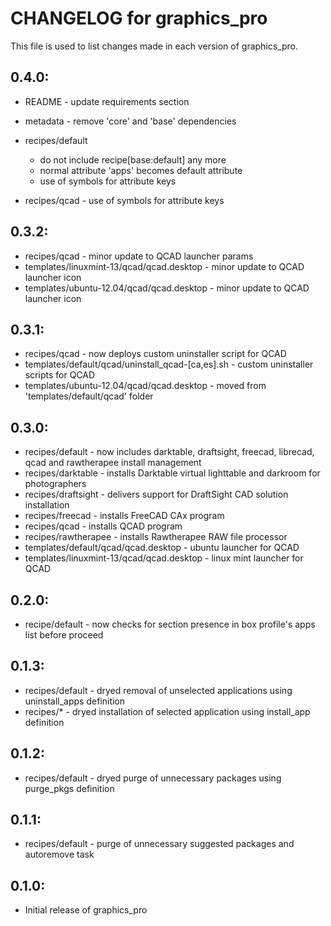 # CHANGELOG for graphics_pro

This file is used to list changes made in each version of graphics_pro.

## 0.4.0:

* README   - update requirements section
* metadata - remove 'core' and 'base' dependencies

* recipes/default

  - do not include recipe[base:default] any more
  - normal attribute 'apps' becomes default attribute
  - use of symbols for attribute keys

* recipes/qcad - use of symbols for attribute keys

## 0.3.2:

* recipes/qcad - minor update to QCAD launcher params
* templates/linuxmint-13/qcad/qcad.desktop - minor update to QCAD launcher icon
* templates/ubuntu-12.04/qcad/qcad.desktop - minor update to QCAD launcher icon

## 0.3.1:

* recipes/qcad - now deploys custom uninstaller script for QCAD
* templates/default/qcad/uninstall_qcad-[ca,es].sh - custom uninstaller scripts for QCAD
* templates/ubuntu-12.04/qcad/qcad.desktop - moved from 'templates/default/qcad' folder

## 0.3.0:

* recipes/default     - now includes darktable, draftsight, freecad, librecad, qcad and rawtherapee install management
* recipes/darktable   - installs Darktable virtual lighttable and darkroom for photographers
* recipes/draftsight  - delivers support for DraftSight CAD solution installation
* recipes/freecad     - installs FreeCAD CAx program
* recipes/qcad        - installs QCAD program
* recipes/rawtherapee - installs Rawtherapee RAW file processor
* templates/default/qcad/qcad.desktop      - ubuntu launcher for QCAD
* templates/linuxmint-13/qcad/qcad.desktop - linux mint launcher for QCAD

## 0.2.0:

* recipe/default - now checks for section presence in box profile's apps list before proceed

## 0.1.3:

* recipes/default - dryed removal of unselected applications using uninstall_apps definition
* recipes/*       - dryed installation of selected application using install_app definition

## 0.1.2:

* recipes/default - dryed purge of unnecessary packages using purge_pkgs definition

## 0.1.1:

* recipes/default - purge of unnecessary suggested packages and autoremove task

## 0.1.0:

* Initial release of graphics_pro

